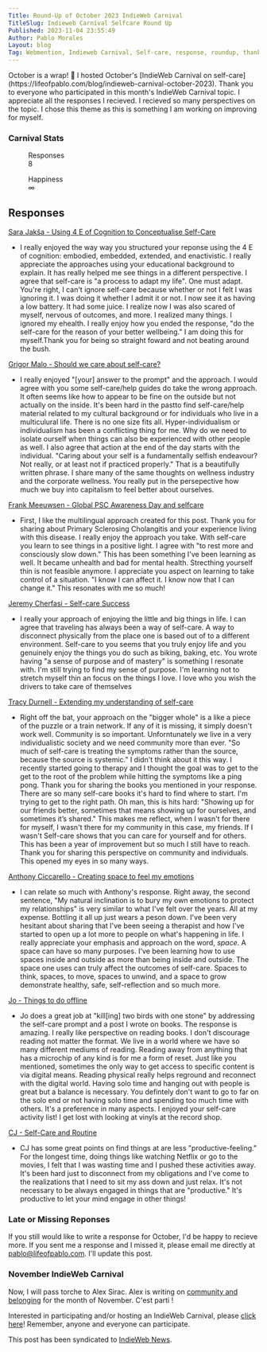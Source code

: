 ```yaml
---
Title: Round-Up of October 2023 IndieWeb Carnival
TitleSlug: Indieweb Carnival Selfcare Round Up
Published: 2023-11-04 23:55:49
Author: Pablo Morales
Layout: blog
Tag: Webmention, Indieweb Carnival, Self-care, response, roundup, thank you
---
```

<div class="f4 roboto black" markdown="1">
October is a wrap! 🎃 I hosted October's [IndieWeb Carnival on self-care](https://lifeofpablo.com/blog/indieweb-carnival-october-2023). Thank you to everyone who participated in this month's IndieWeb Carnival topic. I appreciate all the responses I recieved. I recieved so many perspectives on the topic. I chose this theme as this is something I am working on improving for myself. 

<div class="pa3 pa5-ns " data-name="slab-stat-small">
  <h3 class="f4 ttu tracked bg-black yellow">Carnival Stats</h3>
  <div class="cf">
    <dl class="fl fn-l w-50 dib-l w-auto-l lh-title mr5-l">
      <dd class="f6 fw4 ml0">Responses</dd>
      <dd class="f3 fw6 ml0">8</dd>
    </dl>
    <dl class="fl fn-l w-50 dib-l w-auto-l lh-title mr5-l">
      <dd class="f6 fw4 ml0">Happiness</dd>
      <dd class="f3 fw6 ml0">∞</dd>
    </dl>
</div>
</div>

## Responses
[Sara Jakša - Using 4 E of Cognition to Conceptualise Self-Care](https://sarajaksa.eu/2023/10/indieweb-carnival-october-2023-using-4-e-of-cognition-to-conceptualise-self-care/)

* I really enjoyed the way way you structured your reponse using the 4 E of cognition: embodied, embedded, extended, and enactivistic. I really appreciate the approaches using your educational background to explain. It has really helped me see things in a different perspective. I agree that self-care is "a process to adapt my life". One must adapt. You're right, I can't ignore self-care because whether or not I felt I was ignoring it. I was doing it whether I admit it or not. I now see it as having a low battery. It had some juice. I realize now I was also scared of myself, nervous of outcomes, and more. I realized many things. I ignored my ehealth. I really enjoy how you ended the response, "do the self-care for the reason of your better wellbeing." I am doing this for myself.Thank you for being so straight foward and not beating around the bush. 

[Grigor Malo - Should we care about self-care?](https://grgml.xyz/blog/indieweb-carnival-self-care/)

* I really enjoyed "[your] answer to the prompt" and the approach. I would agree with you some self-care/help guides do take the wrong approach. It often seems like how to appear to be fine on the outside but not actually on the inside. It's been hard in the pastto find self-care/help material related to my cultural background or for individuals who live in a multiculural life. There is no one size fits all. Hyper-individualism or individualism has been a conflicting thing for me. Why do we need to isolate ourself when things can also be experienced with other people as well. I also agree that action at the end of the day starts with the individual. "Caring about your self is a fundamentally selfish endeavour? Not really, or at least not if practiced properly." That is a beautifully written phrase. I share many of the same thoughts on wellness industry and the corporate wellness. You really put in the persepective how much we buy into capitalism to feel better about ourselves.

[Frank Meeuwsen - Global PSC Awareness Day and selfcare](https://diggingthedigital.com/global-psc-awareness-day-and-selfcare/)

* First, I like the multilingual approach created for this post. Thank you for sharing about Primary Sclerosing Cholangitis and your experience living with this disease. I really enjoy the approach you take. With self-care you learn to see things in a positive light. I agree with "to rest more and consciously slow down."  This has been something I've been learning as well. It became unhealth and bad for mental health. Strecthing yourself thin is not feasible anymore. I appreciate you aspect on learning to take control of a situation. "I know I can affect it. I know now that I can change it." This resonates with me so much!  

[Jeremy Cherfasi - Self-care Success](https://www.jeremycherfas.net/blog/selfcare-success)

* I really your approach of enjoying the little and big things in life. I can agree that traveling has always been a way of self-care. A way to disconnect physically from the place one is based out of to a different environment. Self-care to you seems that you truly enjoy life and you genuinely enjoy the things you do such as biking, baking, etc. You wrote having "a sense of purpose and of mastery" is something I resonate with. I'm still trying to find my sense of purpose. I'm learning not to stretch myself thin an focus on the things I love. I love who you wish the drivers to take care of themselves

[Tracy Durnell - Extending my understanding of self-care](https://tracydurnell.com/2023/10/14/extending-my-understanding-of-self-care-indieweb-carnival-october-2023/)

* Right off the bat, your approach on the "bigger whole" is a like a piece of the puzzle or a train network. If any of it is missing, it simply doesn't work well. Community is so important. Unforntunately we live in a very individualistic society and we need community more than ever. "So much of self-care is treating the symptoms rather than the source, because the source is systemic." I didn't think about it this way. I recently started going to therapy and I thought the goal was to get to the get to the root of the problem while hitting the symptoms like a ping pong. Thank you for sharing the books you mentioned in your response. There are so many self-care books it's hard to find where to start. I'm trying to get to the right path. Oh man, this is hits hard: "Showing up for our friends better, sometimes that means showing up for ourselves, and sometimes it’s shared." This makes me reflect, when I wasn't for there for myself, I wasn't there for my community in this case, my friends. If I wasn't  Self-care shows that you can care for yourself and for others. This has been a year of improvement but so much I still have to reach. Thank you for sharing this perspective on community and individuals. This opened my eyes in so many ways.

[Anthony Ciccarello - Creating space to feel my emotions](https://www.ciccarello.me/blog/2023/11/01/creating-space-to-feel-my-emotions/)

* I can relate so much with Anthony's response. Right away, the second sentence, "My natural inclination is to bury my own emotions to protect my relationships" is very similar to what I've felt over the years. All at my expense. Bottling it all up just wears a peson down. I've been very hesitant about sharing that I've been seeing a therapist and how I've started to open up a lot more to people on what's happening in life. I really appreciate your emphasis and approach on the word, *space*. A space can have so many purposes.  I've been learning how to use spaces inside and outside as more than being inside and outside. The space one uses can truly affect the outcomes of self-care. Spaces to think, spaces, to move, spaces to unwind, and a space to grow demonstrate healthy, safe, self-reflection and so much more. 

[Jo - Things to do offline](https://dead.garden/blog/things-to-do-offline.html)

* Jo does a great job at "kill[ing] two birds with one stone" by addressing the self-care prompt and a post I wrote on books. The response is amazing. I really like perspective on reading books. I don't discourage reading not matter the format. We live in a world where we have so many different mediums of reading. Reading away from anything that has a microchip of any kind is for me a form of reset. Just like you mentioned, sometimes the only way to get access to specific content is via digital means. Reading physical really helps reground and reconnect with the digital world. Having solo time and hanging out with people is great but a balance is necessary. You defintely don't want to go to far on the solo end or not having solo time and spending too much time with others. It's a preference in many aspects. I enjoyed your self-care activity list! I get lost with looking at vinyls at the record shop.

[CJ - Self-Care and Routine](https://ww0cj.radio/blog/2023/self-care-routine/)

* CJ has some great points on find things at are less "productive-feeling." For the longest time, doing things like watching Netflix or go to the movies, I felt that I was wasting time and I pushed these activities away. It's been hard just to disconnect from my obligations and I've come to the realizations that I need to sit my ass down and just relax. It's not necessary to be always engaged in things that are "productive." It's productive to let your mind engage in other things!

### Late or Missing Reponses
If you still would like to write a response for October, I'd be happy to recieve more. If you sent me a response and I missed it, please email me directly at pablo@lifeofpablo.com. I'll update this post.

### November IndieWeb Carnival
Now, I will pass torche to Alex Sirac. Alex is writing on [community and belonging](https://alexsirac.com/indieweb-carnival-community-and-belonging/) for the month of November. C'est parti !

Interested in participating and/or hosting an IndieWeb Carnival, please [click here](https://indieweb.org/indieweb-carnival)! Remember, anyone and everyone can participate. 

<p>This post has been syndicated to <a href="https://news.indieweb.org/en" class="u-syndication">IndieWeb News</a>.</p>
</div>
